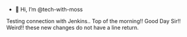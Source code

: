 - 👋 Hi, I’m @tech-with-moss

Testing connection with Jenkins..
Top of the morning!!
Good Day Sir!! 
Weird!!  these new changes do not have a line return.
<!---
tech-with-moss/tech-with-moss is a ✨ special ✨ repository because its `README.md` (this file) appears on your GitHub profile.
You can click the Preview link to take a look at your changes.
--->
